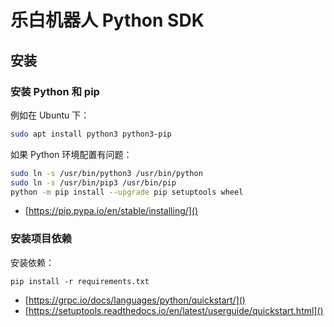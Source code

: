 # 乐白机器人 Python SDK

## 安装

### 安装 Python 和 pip

例如在 Ubuntu 下：
```bash
sudo apt install python3 python3-pip
```

如果 Python 环境配置有问题：
```bash
sudo ln -s /usr/bin/python3 /usr/bin/python
sudo ln -s /usr/bin/pip3 /usr/bin/pip
python -m pip install --upgrade pip setuptools wheel
```

- [https://pip.pypa.io/en/stable/installing/]()

### 安装项目依赖

安装依赖：
```
pip install -r requirements.txt
```

- [https://grpc.io/docs/languages/python/quickstart/]()
- [https://setuptools.readthedocs.io/en/latest/userguide/quickstart.html]()
